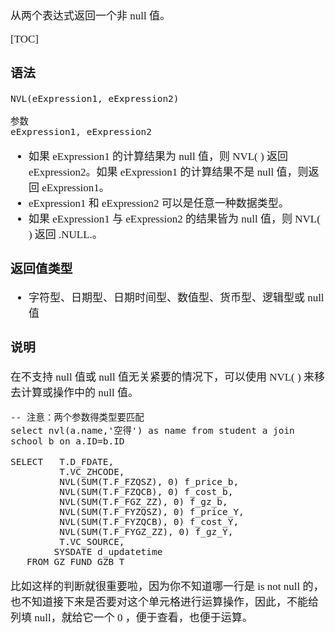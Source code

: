 <span  style="font-family: Simsun,serif; font-size: 17px; ">

从两个表达式返回一个非 null 值。

[TOC]

### 语法
~~~
NVL(eExpression1, eExpression2)

参数
eExpression1, eExpression2
~~~

- 如果 eExpression1 的计算结果为 null 值，则 NVL( ) 返回 eExpression2。如果 eExpression1 的计算结果不是 null 值，则返回 eExpression1。
- eExpression1 和 eExpression2 可以是任意一种数据类型。
- 如果 eExpression1 与 eExpression2 的结果皆为 null 值，则 NVL( ) 返回 .NULL.。

### 返回值类型

- 字符型、日期型、日期时间型、数值型、货币型、逻辑型或 null 值

### 说明

在不支持 null 值或 null 值无关紧要的情况下，可以使用 NVL( ) 来移去计算或操作中的 null 值。
~~~
-- 注意：两个参数得类型要匹配
select nvl(a.name,'空得') as name from student a join school b on a.ID=b.ID
~~~

~~~
SELECT   T.D_FDATE,
         T.VC_ZHCODE,
         NVL(SUM(T.F_FZQSZ), 0) f_price_b,
         NVL(SUM(T.F_FZQCB), 0) f_cost_b,
         NVL(SUM(T.F_FGZ_ZZ), 0) f_gz_b,
         NVL(SUM(T.F_FYZQSZ), 0) f_price_Y,
         NVL(SUM(T.F_FYZQCB), 0) f_cost_Y,
         NVL(SUM(T.F_FYGZ_ZZ), 0) f_gz_Y,
         T.VC_SOURCE,
        SYSDATE d_updatetime
   FROM GZ_FUND_GZB T            
~~~

比如这样的判断就很重要啦，因为你不知道哪一行是 is not null 的，也不知道接下来是否要对这个单元格进行运算操作，因此，不能给列填 null，就给它一个 0 ，便于查看，也便于运算。

</span>